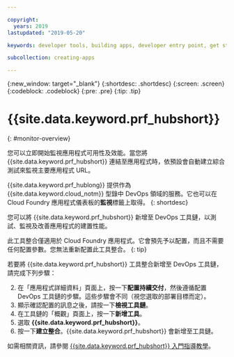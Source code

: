 ```yaml
---

copyright:
  years: 2019
lastupdated: "2019-05-20"

keywords: developer tools, building apps, developer entry point, get started coding, DevOps, toolchain, monitoring, monitor, health

subcollection: creating-apps

---
```

{:new_window: target="_blank"}
{:shortdesc: .shortdesc}
{:screen: .screen}
{:codeblock: .codeblock}
{:pre: .pre}
{:tip: .tip}

# {{site.data.keyword.prf_hubshort}}
{: #monitor-overview}

您可以立即開始監視應用程式可用性及效能。當您將 {{site.data.keyword.prf_hubshort}} 連結至應用程式時，依預設會自動建立綜合測試來監視主要應用程式 URL。

{{site.data.keyword.prf_hublong}} 提供作為 {{site.data.keyword.cloud_notm}} 型錄中 DevOps 領域的服務。它也可以在 Cloud Foundry 應用程式儀表板的**監視**標籤上取得。
{: shortdesc}

您可以將 {{site.data.keyword.prf_hubshort}} 新增至 DevOps 工具鏈，以測試、監視及改善應用程式的建置性能。

此工具整合僅適用於 Cloud Foundry 應用程式。它會預先予以配置，而且不需要任何配置參數。您無法重新配置此工具整合。
{: tip}

若要將 {{site.data.keyword.prf_hubshort}} 工具整合新增至 DevOps 工具鏈，請完成下列步驟：

2. 在「應用程式詳細資料」頁面上，按一下**配置持續交付**，然後遵循配置 DevOps 工具鏈的步驟。這些步驟會不同（視您選取的部署目標而定）。
3. 顯示確認配置的訊息之後，請按一下**檢視工具鏈**。
4. 在工具鏈的「概觀」頁面上，按一下**新增工具**。
5. 選取 **{{site.data.keyword.prf_hubshort}}**。
6. 按一下**建立整合**。{{site.data.keyword.prf_hubshort}} 會新增至工具鏈。

如需相關資訊，請參閱 [{{site.data.keyword.prf_hubshort}} 入門指導教學](/docs/services/AvailabilityMonitoring?topic=availability-monitoring-avmon_gettingstarted)。 

